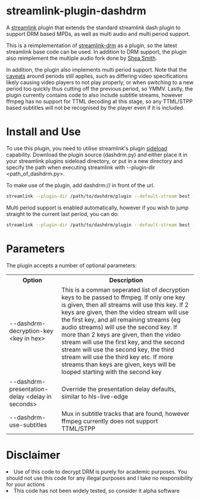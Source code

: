 # streamlink-plugin-dashdrm

A [streamlink](https://github.com/streamlink/streamlink) plugin that extends the standard streamlink dash plugin to support DRM based MPDs, as well as multi audio and multi period support.

This is a reimplementation of [streamlink-drm](https://github.com/ImAleeexx/streamlink-drm) as a plugin, so the latest streamlink base code can be used. In addition to DRM support, the plugin also reimplement the multiple audio fork done by [Shea Smith](https://github.com/SheaSmith/streamlink-drm). 

In addition, the plugin also implements multi period support. Note that the [caveats](https://github.com/streamlink/streamlink/issues/5058) around periods still applies, such as differing video specifications likely causing video players to not play properly, or when switching to a new period too quickly thus cutting off the previous period, so YMMV. Lastly, the plugin currently contains code to also include subtitle streams, however ffmpeg has no support for TTML decoding at this stage, so any TTML/STPP based subtitles will not be recognised by the player even if it is included.

# Install and Use

To use this plugin, you need to utilise streamlink's plugin [sideload](https://streamlink.github.io/latest/cli/plugin-sideloading.html) capability. Download the plugin source (dashdrm.py) and either place it in your streamlink plugins sideload directory, or put in a new directory and specify the path when executing streamlink with --plugin-dir <path_of_dashdrm.py>.

To make use of the plugin, add dashdrm:// in front of the url.
```sh
streamlink --plugin-dir /path/to/dashdrm/plugin --default-stream best --url dashdrm://http://abc.def/xyz.mpd
```
Multi period support is enabled automatically, however if you wish to jump straight to the current last period, you can do:
```sh
streamlink --plugin-dir /path/to/dashdrm/plugin --default-stream best --url dashdrm://http://abc.def/xyz.mpd period=-1
```

# Parameters

The plugin accepts a number of optional parameters:
<TABLE>
  <TR>
    <TH>Option</TH>
    <TH>Description</TH>
  </TR>
  <TR>
    <TD>--dashdrm-decryption-key &ltkey in hex&gt</TD>
    <TD>This is a comman seperated list of decryption keys to be passed to ffmpeg. If only one key is given, then all streams will use this key. If 2 keys are given, then the video stream will use the first key, and all remaining streams (eg audio streams) will use the second key. If more than 2 keys are given, then the video stream will use the first key, and the second stream will use the second key, the third stream will use the third key etc. If more streams than keys are given, keys will be looped starting with the second key</TD>
  </TR>
  <TR>
    <TD>--dashdrm-presentation-delay &ltdelay in seconds&gt</TD>
    <TD>Override the presentation delay defaults, similar to hls-live-edge</TD>
  </TR>
  <TR>
    <TD>--dashdrm-use-subtitles</TD>
    <TD>Mux in subtitle tracks that are found, however ffmpeg currently does not support TTML/STPP</TD>
  </TR>
</TABLE>

# Disclaimer

<LI>Use of this code to decrypt DRM is purely for academic purposes. You should not use this code for any illegal purposes and I take no responsibility for your actions</LI>
<LI>This code has not been widely tested, so consider it alpha software</LI>

